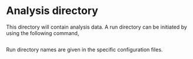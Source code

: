 # Analysis directory
This directory will contain analysis data. A run directory can be initiated by using the following command, 

```

```

Run directory names are given in the specific configuration files.
